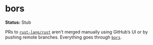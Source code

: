 # bors

**Status:** Stub

PRs to [`rust-lang/rust`] aren’t merged manually using GitHub’s UI or by pushing remote branches. Everything goes through [`bors`].

[`rust-lang/rust`]: https://github.com/rust-lang/rust
[`bors`]: https://github.com/rust-lang/homu

